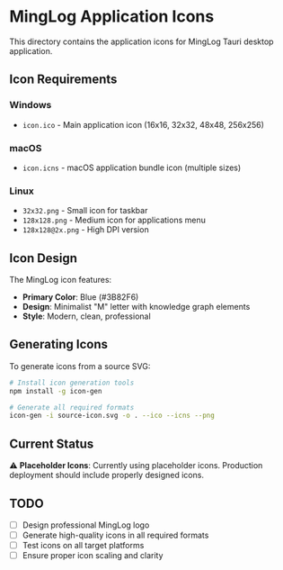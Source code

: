 # MingLog Application Icons

This directory contains the application icons for MingLog Tauri desktop application.

## Icon Requirements

### Windows
- `icon.ico` - Main application icon (16x16, 32x32, 48x48, 256x256)

### macOS
- `icon.icns` - macOS application bundle icon (multiple sizes)

### Linux
- `32x32.png` - Small icon for taskbar
- `128x128.png` - Medium icon for applications menu
- `128x128@2x.png` - High DPI version

## Icon Design

The MingLog icon features:
- **Primary Color**: Blue (#3B82F6)
- **Design**: Minimalist "M" letter with knowledge graph elements
- **Style**: Modern, clean, professional

## Generating Icons

To generate icons from a source SVG:

```bash
# Install icon generation tools
npm install -g icon-gen

# Generate all required formats
icon-gen -i source-icon.svg -o . --ico --icns --png
```

## Current Status

⚠️ **Placeholder Icons**: Currently using placeholder icons. 
Production deployment should include properly designed icons.

## TODO

- [ ] Design professional MingLog logo
- [ ] Generate high-quality icons in all required formats
- [ ] Test icons on all target platforms
- [ ] Ensure proper icon scaling and clarity
